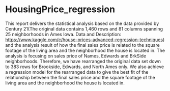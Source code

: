 # HousingPrice_regression

This report delivers the statistical analysis based on the data provided by Century 21(The original data contains 1,460 rows and 81 columns spanning 25 neighborhoods in Ames Iowa. Data and Description: https://www.kaggle.com/c/house-prices-advanced-regression-techniques) and the analysis result of how the final sales price is related to the square footage of the living area and the neighborhood the house is located in.
The analysis is focusing on sales price of Names, Edwards and BrkSide neighborhoods. Therefore, we have rearranged the original data set down to 383 rows for Brookside, Edwards, and North Ames only. We also achieve a regression model for the rearranged data to give the best fit of the relationship between the final sales price and the square footage of the living area and the neighborhood the house is located in.
